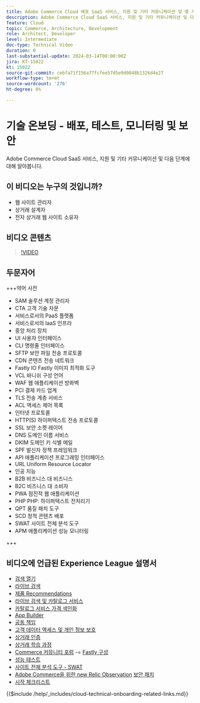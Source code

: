 ```yaml
---
title: Adobe Commerce Cloud 배포 SaaS 서비스, 지원 및 기타 커뮤니케이션 및 몇 가지 다음 단계
description: Adobe Commerce Cloud SaaS 서비스, 지원 및 기타 커뮤니케이션 및 다음 단계에 대해 알아봅니다.
feature: Cloud
topic: Commerce, Architecture, Development
role: Architect, Developer
level: Intermediate
doc-type: Technical Video
duration: 0
last-substantial-update: 2024-03-14T00:00:00Z
jira: KT-15022
kt: 15022
source-git-commit: cebfa71f156a77fcfee57d5e9d0048b1326d4e27
workflow-type: tm+mt
source-wordcount: '276'
ht-degree: 0%

---
```



# 기술 온보딩 - 배포, 테스트, 모니터링 및 보안

Adobe Commerce Cloud SaaS 서비스, 지원 및 기타 커뮤니케이션 및 다음 단계에 대해 알아봅니다.

## 이 비디오는 누구의 것입니까?

- 웹 사이트 관리자
- 상거래 설계자
- 전자 상거래 웹 사이트 소유자

## 비디오 콘텐츠

>[!VIDEO](https://video.tv.adobe.com/v/3427902?learn=on)

## 두문자어

+++약어 사전

- SAM 솔루션 계정 관리자
- CTA 고객 기술 자문
- 서비스로서의 PaaS 플랫폼
- 서비스로서의 IaaS 인프라
- 중앙 처리 장치
- UI 사용자 인터페이스
- CLI 명령줄 인터페이스
- SFTP 보안 파일 전송 프로토콜
- CDN 콘텐츠 전송 네트워크
- Fastly IO Fastly 이미지 최적화 도구
- VCL 바니쉬 구성 언어
- WAF 웹 애플리케이션 방화벽
- PCI 결제 카드 업계
- TLS 전송 계층 서비스
- ACL 액세스 제어 목록
- 인터넷 프로토콜
- HTTP(S) 하이퍼텍스트 전송 프로토콜
- SSL 보안 소켓 레이어
- DNS 도메인 이름 서비스
- DKIM 도메인 키 식별 메일
- SPF 발신자 정책 프레임워크
- API 애플리케이션 프로그래밍 인터페이스
- URL Uniform Resource Locator
- 인공 지능
- B2B 비즈니스 대 비즈니스
- B2C 비즈니스 대 소비자
- PWA 점진적 웹 애플리케이션
- PHP PHP: 하이퍼텍스트 전처리기
- QPT 품질 패치 도구
- SCD 정적 콘텐츠 배포
- SWAT 사이트 전체 분석 도구
- APM 애플리케이션 성능 모니터링

+++

## 비디오에 언급된 Experience League 설명서

- [검색 열기](https://experienceleague.adobe.com/docs/commerce-cloud-service/user-guide/configure/service/opensearch.html)
- [라이브 검색](https://experienceleague.adobe.com/docs/commerce-merchant-services/live-search/overview.html)
- [제품 Recommendations](https://experienceleague.adobe.com/docs/commerce-merchant-services/product-recommendations/overview.html)
- [라이브 검색 및 카탈로그 서비스](https://experienceleague.adobe.com/docs/events/adobe-developers-live-recordings/2023/nov2023/nov-commerce/commerce-search-and-catalog-service.html)
- [카탈로그 서비스 가격 색인화](https://experienceleague.adobe.com/docs/commerce-merchant-services/price-indexer/price-indexing.html)
- [App Builder](https://experienceleague.adobe.com/docs/commerce-learn/tutorials/adobe-developer-app-builder/app-builder-technical-overview.html)
- [공동 책임](https://experienceleague.adobe.com/docs/commerce-operations/security-and-compliance/shared-responsibility.html)
- [고객 데이터 액세스 및 개인 정보 보호](https://experienceleague.adobe.com/docs/commerce-knowledge-base/kb/announcements/commerce-announcements/adobe-support-customer-data-access-and-privacy.html)
- [상거래 인증](https://experienceleague.adobe.com/docs/certification/program/technical-certifications/ac/ac-overview.html)
- [상거래 학습 과정](https://learning.adobe.com/catalog.html?products=Commerce)
- [Commerce 커뮤니티 포럼](https://community.magento.com/)
-= [Fastly 구성](https://experienceleague.adobe.com/docs/commerce-cloud-service/user-guide/cdn/setup-fastly/fastly-configuration.html)
- [성능 테스트](https://experienceleague.adobe.com/docs/commerce-operations/deliver-commerce-at-scale/launch.html)
- [사이트 전체 분석 도구 - SWAT](https://experienceleague.adobe.com/docs/commerce-knowledge-base/kb/support-tools/site-wide-analysis-tool/swat-tool-overview.html?)
- [Adobe Commerce을 위한 new Relic Observation](https://experienceleague.adobe.com/docs/commerce-operations/tools/observation-for-adobe-commerce/intro.html)
  [보안 패치](https://experienceleague.adobe.com/docs/commerce-operations/release/notes/security-patches/overview.html)
- [시작 체크리스트](https://experienceleague.adobe.com/docs/commerce-cloud-service/user-guide/launch/checklist.html)

{{$include /help/_includes/cloud-technical-onboarding-related-links.md}}
